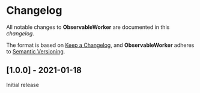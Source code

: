 # Changelog
All notable changes to **ObservableWorker** are documented in this *changelog*.

The format is based on [Keep a Changelog](https://keepachangelog.com/en/1.0.0/), and **ObservableWorker** adheres to [Semantic Versioning](https://semver.org/spec/v2.0.0.html).

## [1.0.0] - 2021-01-18

Initial release
